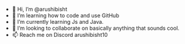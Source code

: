 - 👋 Hi, I’m @arushibisht
- 👀 I’m learning how to code and use GitHub
- 🌱 I’m currently learning Js and Java.
- 💞️ I’m looking to collaborate on basically anything that sounds cool.
- 📫 Reach me on Discord arushibisht10

<!---
arushibisht/arushibisht is a ✨ special ✨ repository because its `README.md` (this file) appears on your GitHub profile.
You can click the Preview link to take a look at your changes.
--->
